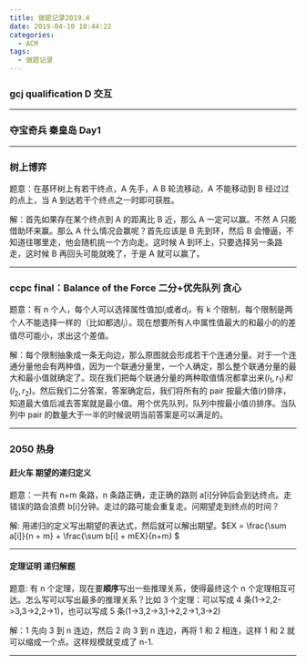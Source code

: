 ```yaml
---
title: 做题记录2019.4
date: 2019-04-10 10:44:22
categories:
  - ACM
tags:
  - 做题记录
---
```


### gcj qualification D 交互

---

### 夺宝奇兵 秦皇岛 Day1

---

### 树上博弈

题意：在基环树上有若干终点，A 先手，A B 轮流移动，A 不能移动到 B 经过过的点上，当 A 到达若干个终点之一时即可获胜。

解：首先如果存在某个终点到 A 的距离比 B 近，那么 A 一定可以赢。不然 A 只能借助环来赢。那么 A 什么情况会赢呢？首先应该是 B 先到环，然后 B 会懵逼，不知道往哪里走，他会随机挑一个方向走。这时候 A 到环上，只要选择另一条路走，这时候 B 再回头可能就晚了，于是 A 就可以赢了。

---

### ccpc final：Balance of the Force 二分+优先队列 贪心

题意：有 n 个人，每个人可以选择属性值加$l_i$或者$d_i$，有 k 个限制，每个限制是两个人不能选择一样的（比如都选$l_i$）。现在想要所有人中属性值最大的和最小的的差值尽可能小，求出这个差值。

解：每个限制抽象成一条无向边，那么原图就会形成若干个连通分量。对于一个连通分量他会有两种值，因为一个联通分量里，一个人确定，那么整个联通分量的最大和最小值就确定了。现在我们把每个联通分量的两种取值情况都拿出来$(l_1,r_1)和(l_2,r_2)$。然后我们二分答案，答案确定后，我们将所有的 pair 按最大值($r$)排序，知道最大值后减去答案就是最小值。用个优先队列，队列中按最小值($l$)排序。当队列中 pair 的数量大于一半的时候说明当前答案是可以满足的。

---

### 2050 热身

#### 赶火车 期望的递归定义

题意：一共有 n+m 条路，n 条路正确，走正确的路则 a[i]分钟后会到达终点。走错误的路会浪费 b[i]分钟。走过的路可能会重复走。问期望走到终点的时间？

解: 用递归的定义写出期望的表达式，然后就可以解出期望。$EX = \frac{\sum a[i]}{n + m} + \frac{\sum b[i] + mEX}{n+m} $

---

#### 定理证明 递归解题

题意: 有 n 个定理，现在要**顺序**写出一些推理关系，使得最终这个 n 个定理相互可达。怎么写可以写出最多的推理关系？比如 3 个定理：可以写成 4 条(1->2,2->3,3->2,2->1)，也可以写成 5 条(1->3,2->3,1->2,2->1,3->2)

解：1 先向 3 到 n 连边，然后 2 向 3 到 n 连边，再将 1 和 2 相连，这样 1 和 2 就可以缩成一个点。这样规模就变成了 n-1.

---
